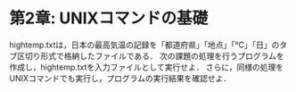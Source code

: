 # 第2章: UNIXコマンドの基礎
hightemp.txtは，日本の最高気温の記録を「都道府県」「地点」「℃」「日」のタブ区切り形式で格納したファイルである．
次の課題の処理を行うプログラムを作成し，hightemp.txtを入力ファイルとして実行せよ．
さらに，同様の処理をUNIXコマンドでも実行し，プログラムの実行結果を確認せよ．